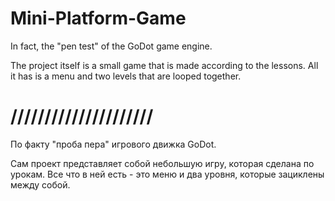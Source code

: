 # Mini-Platform-Game

In fact, the "pen test" of the GoDot game engine.

The project itself is a small game that is made according to the lessons. All it has is a menu and two levels that are looped together.

# /////////////////////

По факту "проба пера" игрового движка GoDot.

Сам проект представляет собой небольшую игру, которая сделана по урокам. Все что в ней есть - это меню и два уровня, которые зациклены между собой.
